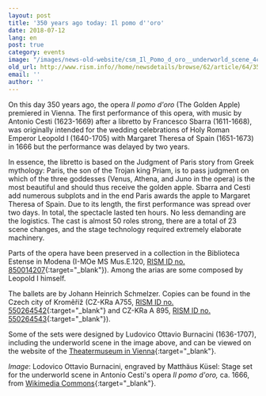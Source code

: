 ```yaml
---
layout: post
title: '350 years ago today: Il pomo d''oro'
date: 2018-07-12
lang: en
post: true
category: events
image: "/images/news-old-website/csm_Il_Pomo_d_oro__underworld_scene_4ce68e4d65.jpg"
old_url: http://www.rism.info//home/newsdetails/browse/62/article/64/350-years-ago-today-il-pomo-doro.html
email: ''
author: ''
---
```



On this day 350 years ago, the opera _Il pomo d'oro_ (The Golden Apple) premiered in Vienna. The first performance of this opera, with music by Antonio Cesti (1623-1669) after a libretto by Francesco Sbarra (1611-1668), was originally intended for the wedding celebrations of Holy Roman Emperor Leopold I (1640-1705) with Margaret Theresa of Spain (1651-1673) in 1666 but the performance was delayed by two years.

In essence, the libretto is based on the Judgment of Paris story from Greek mythology: Paris, the son of the Trojan king Priam, is to pass judgment on which of the three goddesses (Venus, Athena, and Juno in the opera) is the most beautiful and should thus receive the golden apple. Sbarra and Cesti add numerous subplots and in the end Paris awards the apple to Margaret Theresa of Spain. Due to its length, the first performance was spread over two days. In total, the spectacle lasted ten hours. No less demanding are the logistics. The cast is almost 50 roles strong, there are a total of 23 scene changes, and the stage technology required extremely elaborate machinery.

Parts of the opera have been preserved in a collection in the Biblioteca Estense in Modena (I-MOe MS Mus.E.120, [RISM ID no. 850014207](https://opac.rism.info/search?id=850014207&Language=en){:target="_blank"}). Among the arias are some composed by Leopold I himself.

The ballets are by Johann Heinrich Schmelzer. Copies can be found in the Czech city of Kroměříž (CZ-KRa A755, [RISM ID no. 550264542](https://opac.rism.info/search?id=550264542&Language=en){:target="_blank"} and CZ-KRa A 895, [RISM ID no. 550264543](https://opac.rism.info/search?id=550264543&Language=en){:target="_blank"}).

Some of the sets were designed by Ludovico Ottavio Burnacini (1636-1707), including the underworld scene in the image above, and can be viewed on the website of the [Theatermuseum in Vienna](https://www.theatermuseum.at/onlinesammlung/?query=all_persons%3AAntonio%20Cesti){:target="_blank"}.

_Image_: Lodovico Ottavio Burnacini, engraved by Matthäus Küsel: Stage set for the underworld scene in Antonio Cesti's opera _Il pomo d'oro,_ ca. 1666, from [Wikimedia Commons](https://commons.wikimedia.org/wiki/File:Il_Pomo_d%27oro,_underworld_scene.jpg){:target="_blank"}.



<script type="text/javascript">var switchTo5x=true;</script><script type="text/javascript" src="http://w.sharethis.com/button/buttons.js"></script><script type="text/javascript">stLight.options({publisher: "9b601438-1ce1-49d8-bfd7-9cff5df54c17", doNotHash: false, doNotCopy: false, hashAddressBar: false});</script>